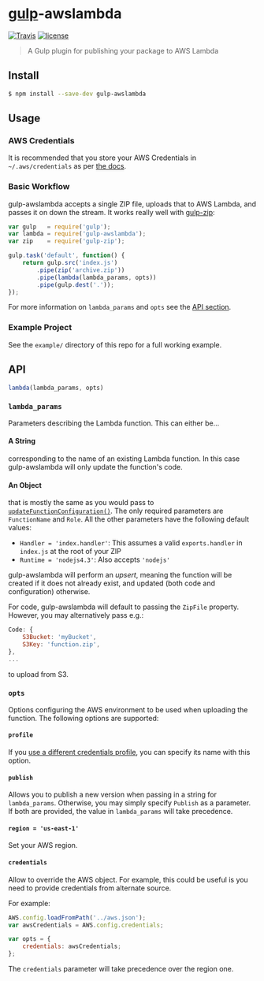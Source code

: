 # [gulp](https://github.com/gulpjs/gulp)-awslambda

[![Travis](https://img.shields.io/travis/willyg302/gulp-awslambda.svg?style=flat-square)](https://travis-ci.org/willyg302/gulp-awslambda)
[![license](http://img.shields.io/badge/license-MIT-red.svg?style=flat-square)](https://raw.githubusercontent.com/willyg302/gulp-awslambda/master/LICENSE)

> A Gulp plugin for publishing your package to AWS Lambda

## Install

```bash
$ npm install --save-dev gulp-awslambda
```

## Usage

### AWS Credentials

It is recommended that you store your AWS Credentials in `~/.aws/credentials` as per [the docs](http://docs.aws.amazon.com/AWSJavaScriptSDK/guide/node-configuring.html#Credentials_from_the_Shared_Credentials_File_____aws_credentials_).

### Basic Workflow

gulp-awslambda accepts a single ZIP file, uploads that to AWS Lambda, and passes it on down the stream. It works really well with [gulp-zip](https://github.com/sindresorhus/gulp-zip):

```js
var gulp   = require('gulp');
var lambda = require('gulp-awslambda');
var zip    = require('gulp-zip');

gulp.task('default', function() {
	return gulp.src('index.js')
		.pipe(zip('archive.zip'))
		.pipe(lambda(lambda_params, opts))
		.pipe(gulp.dest('.'));
});
```

For more information on `lambda_params` and `opts` see the [API section](#api).

### Example Project

See the `example/` directory of this repo for a full working example.

## API

```js
lambda(lambda_params, opts)
```

### `lambda_params`

Parameters describing the Lambda function. This can either be...

#### A String

corresponding to the name of an existing Lambda function. In this case gulp-awslambda will only update the function's code.

#### An Object

that is mostly the same as you would pass to [`updateFunctionConfiguration()`](http://docs.aws.amazon.com/AWSJavaScriptSDK/latest/AWS/Lambda.html#updateFunctionConfiguration-property). The only required parameters are `FunctionName` and `Role`. All the other parameters have the following default values:

- `Handler = 'index.handler'`: This assumes a valid `exports.handler` in `index.js` at the root of your ZIP
- `Runtime = 'nodejs4.3'`: Also accepts `'nodejs'`

gulp-awslambda will perform an *upsert*, meaning the function will be created if it does not already exist, and updated (both code and configuration) otherwise.

For code, gulp-awslambda will default to passing the `ZipFile` property. However, you may alternatively pass e.g.:

```js
Code: {
	S3Bucket: 'myBucket',
	S3Key: 'function.zip',
},
...
```

to upload from S3.

### `opts`

Options configuring the AWS environment to be used when uploading the function. The following options are supported:

#### `profile`

If you [use a different credentials profile](http://docs.aws.amazon.com/AWSJavaScriptSDK/guide/node-configuring.html#Using_Profiles_with_the_SDK), you can specify its name with this option.

#### `publish`

Allows you to publish a new version when passing in a string for `lambda_params`. Otherwise, you may simply specify `Publish` as a parameter. If both are provided, the value in `lambda_params` will take precedence.

#### `region = 'us-east-1'`

Set your AWS region.

#### `credentials`

Allow to override the AWS object. For example, this could be useful is you need to provide credentials from alternate source.

For example:
```js
AWS.config.loadFromPath('../aws.json');
var awsCredentials = AWS.config.credentials;

var opts = {
	credentials: awsCredentials;
};
```
The `credentials` parameter will take precedence over the region one.
